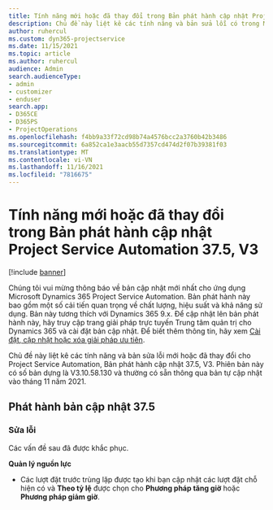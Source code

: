 ```yaml
---
title: Tính năng mới hoặc đã thay đổi trong Bản phát hành cập nhật Project Service Automation 37.5, V3
description: Chủ đề này liệt kê các tính năng và bản sửa lỗi có trong Microsoft Dynamics 365 Project Service Automation Bản phát hành cập nhật 37.5, V3.
author: ruhercul
ms.custom: dyn365-projectservice
ms.date: 11/15/2021
ms.topic: article
ms.author: ruhercul
audience: Admin
search.audienceType:
- admin
- customizer
- enduser
search.app:
- D365CE
- D365PS
- ProjectOperations
ms.openlocfilehash: f4bb9a33f72cd98b74a4576bcc2a3760b42b3486
ms.sourcegitcommit: 6a852ca1e3aacb55d7357cd474d2f07b39381f03
ms.translationtype: MT
ms.contentlocale: vi-VN
ms.lasthandoff: 11/16/2021
ms.locfileid: "7816675"
---
```

# <a name="whats-new-or-changed-in-project-service-automation-update-release-375-v3"></a>Tính năng mới hoặc đã thay đổi trong Bản phát hành cập nhật Project Service Automation 37.5, V3

[!include [banner](../includes/psa-now-project-operations.md)]

Chúng tôi vui mừng thông báo về bản cập nhật mới nhất cho ứng dụng Microsoft Dynamics 365 Project Service Automation. Bản phát hành này bao gồm một số cải tiến quan trọng về chất lượng, hiệu suất và khả năng sử dụng. Bản này tương thích với Dynamics 365 9.x. Để cập nhật lên bản phát hành này, hãy truy cập trang giải pháp trực tuyến Trung tâm quản trị cho Dynamics 365 và cài đặt bản cập nhật. Để biết thêm thông tin, hãy xem [Cài đặt, cập nhật hoặc xóa giải pháp ưu tiên](/power-platform/admin/install-remove-preferred-solution).

Chủ đề này liệt kê các tính năng và bản sửa lỗi mới hoặc đã thay đổi cho Project Service Automation, Bản phát hành cập nhật 37.5, V3. Phiên bản này có số bản dựng là V3.10.58.130 và thường có sẵn thông qua bản tự cập nhật vào tháng 11 năm 2021.

## <a name="update-release-375"></a>Phát hành bản cập nhật 37.5

### <a name="bug-fixes"></a>Sửa lỗi

Các vấn đề sau đã được khắc phục.

**Quản lý nguồn lực**
- Các lượt đặt trước trùng lặp được tạo khi bạn cập nhật các lượt đặt chỗ hiện có và **Theo tỷ lệ** được chọn cho **Phương pháp tăng giờ** hoặc **Phương pháp giảm giờ**.
